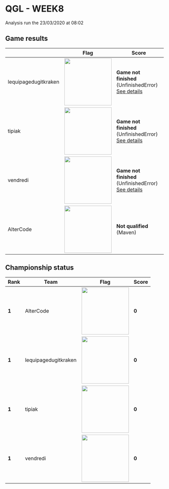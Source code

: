 # QGL - WEEK8

Analysis run the 23/03/2020 at 08:02

## Game results

||Flag|Score|
|--|--|--|
|lequipagedugitkraken|<img src="../../flags/lequipagedugitkraken.png" width="150" height="" />|**Game not finished** (UnfinishedError)<br>[See details](./pool-0/lequipagedugitkraken.log)|
|tipiak|<img src="../../flags/tipiak.png" width="150" height="" />|**Game not finished** (UnfinishedError)<br>[See details](./pool-1/tipiak.log)|
|vendredi|<img src="../../flags/vendredi.png" width="150" height="" />|**Game not finished** (UnfinishedError)<br>[See details](./pool-2/vendredi.log)|
|AlterCode|<img src="../../flags/AlterCode.png" width="150" height="" />|**Not qualified** (Maven)|
## Championship status

|Rank|Team|Flag|Score|
|--|--|--|--|
|**1**|AlterCode|<img src="../../flags/AlterCode.png" width="150" height="" />|**0**|
|**1**|lequipagedugitkraken|<img src="../../flags/lequipagedugitkraken.png" width="150" height="" />|**0**|
|**1**|tipiak|<img src="../../flags/tipiak.png" width="150" height="" />|**0**|
|**1**|vendredi|<img src="../../flags/vendredi.png" width="150" height="" />|**0**|
